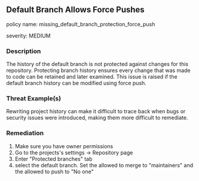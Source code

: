 ## Default Branch Allows Force Pushes

policy name: missing_default_branch_protection_force_push

severity: MEDIUM

### Description

The history of the default branch is not protected against changes for this repository. Protecting branch history ensures every change that was made to code can be retained and later examined. This issue is raised if the default branch history can be modified using force push.

### Threat Example(s)

Rewriting project history can make it difficult to trace back when bugs or security issues were introduced, making them more difficult to remediate.

### Remediation

1. Make sure you have owner permissions
2. Go to the projects's settings -> Repository page
3. Enter "Protected branches" tab
4. select the default branch. Set the allowed to merge to "maintainers" and the allowed to push to "No one"
